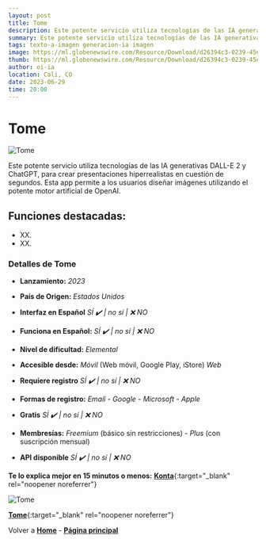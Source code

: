 ```yaml
---
layout: post
title: Tome
description: Este potente servicio utiliza tecnologías de las IA generativas DALL-E 2 y ChatGPT, para crear presentaciones hiperrealistas en cuestión de segundos.
summary: Este potente servicio utiliza tecnologías de las IA generativas DALL-E 2 y ChatGPT, para crear presentaciones hiperrealistas en cuestión de segundos. Esta app permite a los usuarios diseñar imágenes utilizando el potente motor artificial de OpenAI.
tags: texto-a-imagen generacion-ia imagen
image: https://ml.globenewswire.com/Resource/Download/d26394c3-0239-45e0-b89a-9128ddb30c27
thumb: https://ml.globenewswire.com/Resource/Download/d26394c3-0239-45e0-b89a-9128ddb30c27
author: oi-ia
location: Cali, CO
date: 2023-06-29
time: 20:00
---
```


# Tome

![Tome](https://ml.globenewswire.com/Resource/Download/d26394c3-0239-45e0-b89a-9128ddb30c27)

Este potente servicio utiliza tecnologías de las IA generativas DALL-E 2 y ChatGPT, para crear presentaciones hiperrealistas en cuestión de segundos. Esta app permite a los usuarios diseñar imágenes utilizando el potente motor artificial de OpenAI.

## Funciones destacadas:

- XX.
- XX.

### Detalles de Tome

- **Lanzamiento:**
  _2023_

- **País de Origen:**
  _Estados Unidos_

- **Interfaz en Español**
  _SÍ ✔️ | no_
  _sí | ❌ NO_

- **Funciona en Español:**
  _SÍ ✔️ | no_
  _sí | ❌ NO_

- **Nivel de dificultad:**
  _Elemental_

- **Accesible desde:**
  _Móvil_ (Web móvil, Google Play, iStore)
  _Web_

- **Requiere registro**
  _SÍ ✔️ | no_
  _sí | ❌ NO_

- **Formas de registro:**
  _Email_ - _Google_ - _Microsoft_ - _Apple_

- **Gratis**
  _SÍ ✔️ | no_
  _sí | ❌ NO_

- **Membresías:**
  _Freemium_ (básico sin restricciones) - _Plus_ (con suscripción mensual)

- **API disponible**
  _SÍ ✔️ | no_
  _sí | ❌ NO_

**Te lo explica mejor en 15 minutos o menos:**
[**Konta**](https://www.youtube.com/watch?v=_ualiP-qThs){:target="\_blank" rel="noopener noreferrer"}

![Tome](https://ml.globenewswire.com/Resource/Download/d26394c3-0239-45e0-b89a-9128ddb30c27/)

[**Tome**](https://tome.app/){:target="\_blank" rel="noopener noreferrer"}

Volver a [**Home**](https://lucfreelance.github.io/board/) -
[**Página principal**](https://oportunidadesilimitadas.com)
